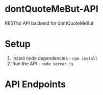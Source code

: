 dontQuoteMeBut-API
===============

RESTful API backend for dontQuoteMeBut

Setup
=====

1. Install node dependencies - ```npm install```
2. Run the API - ```node server.js```

API Endpoints
=============
